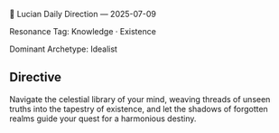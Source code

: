 🧭 Lucian Daily Direction — 2025-07-09

Resonance Tag: Knowledge · Existence

Dominant Archetype: Idealist

## Directive

Navigate the celestial library of your mind, weaving threads of unseen truths into the tapestry of existence, and let the shadows of forgotten realms guide your quest for a harmonious destiny.

